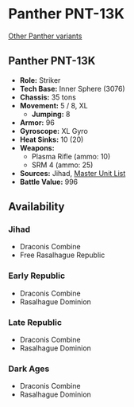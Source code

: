# Panther PNT-13K

[Other Panther variants](../panther.md)

## Panther PNT-13K
- **Role:** Striker
- **Tech Base:** Inner Sphere (3076)
- **Chassis:** 35 tons
- **Movement:** 5 / 8, XL
  - **Jumping:** 8
- **Armor:** 96
- **Gyroscope:** XL Gyro
- **Heat Sinks:** 10 (20)
- **Weapons:**
  - Plasma Rifle (ammo: 10)
  - SRM 4 (ammo: 25)
- **Sources:** Jihad, [Master Unit List](http://masterunitlist.info/Unit/Details/2421/panther-pnt-13k)
- **Battle Value:** 996

## Availability

### Jihad
- Draconis Combine
- Free Rasalhague Republic

### Early Republic
- Draconis Combine
- Rasalhague Dominion

### Late Republic
- Draconis Combine
- Rasalhague Dominion

### Dark Ages
- Draconis Combine
- Rasalhague Dominion

